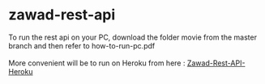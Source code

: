 # zawad-rest-api

To run the rest api on your PC, download the folder movie from the master branch and then refer to how-to-run-pc.pdf
<br/>
<br/>More convenient will be to run on Heroku from here : [Zawad-Rest-API-Heroku](https://zawad-movie-api.herokuapp.com/ "Heroku-Zawad-API")
